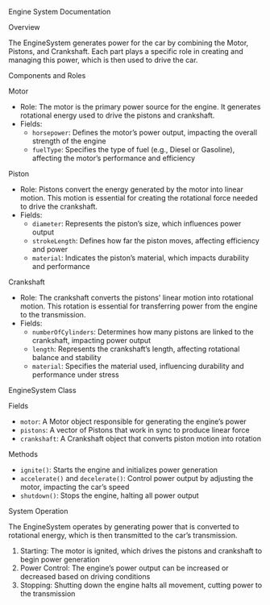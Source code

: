 
Engine System Documentation

Overview

The EngineSystem generates power for the car by combining the Motor, Pistons, and Crankshaft. Each part plays a specific role in creating and managing this power, which is then used to drive the car.

Components and Roles

Motor  
- Role: The motor is the primary power source for the engine. It generates rotational energy used to drive the pistons and crankshaft.  
- Fields:  
  - `horsepower`: Defines the motor’s power output, impacting the overall strength of the engine  
  - `fuelType`: Specifies the type of fuel (e.g., Diesel or Gasoline), affecting the motor’s performance and efficiency

Piston  
- Role: Pistons convert the energy generated by the motor into linear motion. This motion is essential for creating the rotational force needed to drive the crankshaft.  
- Fields:  
  - `diameter`: Represents the piston’s size, which influences power output  
  - `strokeLength`: Defines how far the piston moves, affecting efficiency and power  
  - `material`: Indicates the piston’s material, which impacts durability and performance

Crankshaft  
- Role: The crankshaft converts the pistons' linear motion into rotational motion. This rotation is essential for transferring power from the engine to the transmission.  
- Fields:  
  - `numberOfCylinders`: Determines how many pistons are linked to the crankshaft, impacting power output  
  - `length`: Represents the crankshaft’s length, affecting rotational balance and stability  
  - `material`: Specifies the material used, influencing durability and performance under stress

EngineSystem Class

Fields  
- `motor`: A Motor object responsible for generating the engine’s power  
- `pistons`: A vector of Pistons that work in sync to produce linear force  
- `crankshaft`: A Crankshaft object that converts piston motion into rotation

Methods  
- `ignite()`: Starts the engine and initializes power generation  
- `accelerate()` and `decelerate()`: Control power output by adjusting the motor, impacting the car’s speed  
- `shutdown()`: Stops the engine, halting all power output

System Operation

The EngineSystem operates by generating power that is converted to rotational energy, which is then transmitted to the car’s transmission. 

1. Starting: The motor is ignited, which drives the pistons and crankshaft to begin power generation  
2. Power Control: The engine’s power output can be increased or decreased based on driving conditions  
3. Stopping: Shutting down the engine halts all movement, cutting power to the transmission